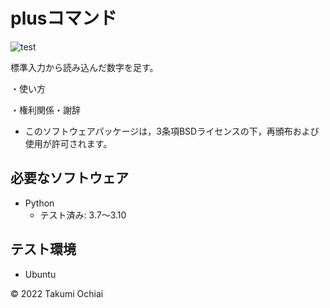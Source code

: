 # plusコマンド
![test](https://github.com/Takumi-27/robosys2022/actions/workflows/test.yml/badge.svg)

標準入力から読み込んだ数字を足す。

・使い方

・権利関係・謝辞
* このソフトウェアパッケージは，3条項BSDライセンスの下，再頒布および使用が許可されます。

## 必要なソフトウェア
* Python
  * テスト済み: 3.7～3.10

## テスト環境
* Ubuntu

© 2022 Takumi Ochiai
